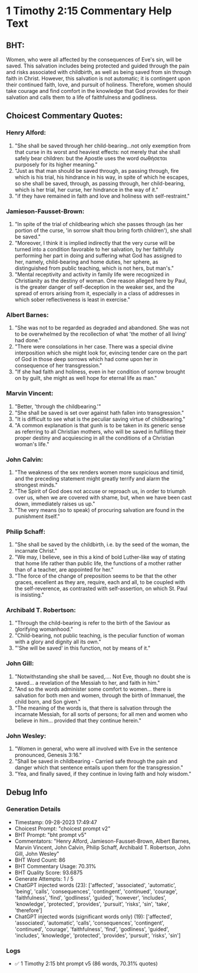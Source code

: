# 1 Timothy 2:15 Commentary Help Text

## BHT:
Women, who were all affected by the consequences of Eve's sin, will be saved. This salvation includes being protected and guided through the pain and risks associated with childbirth, as well as being saved from sin through faith in Christ. However, this salvation is not automatic; it is contingent upon their continued faith, love, and pursuit of holiness. Therefore, women should take courage and find comfort in the knowledge that God provides for their salvation and calls them to a life of faithfulness and godliness.

## Choicest Commentary Quotes:
### Henry Alford:
1. "She shall be saved through her child-bearing...not only exemption from that curse in its worst and heaviest effects: not merely that she shall safely bear children: but the Apostle uses the word σωθήσεται purposely for its higher meaning." 
2. "Just as that man should be saved through, as passing through, fire which is his trial, his hindrance in his way, in spite of which he escapes, so she shall be saved, through, as passing through, her child-bearing, which is her trial, her curse, her hindrance in the way of it."
3. "if they have remained in faith and love and holiness with self-restraint."

### Jamieson-Fausset-Brown:
1. "In spite of the trial of childbearing which she passes through (as her portion of the curse, 'in sorrow shalt thou bring forth children'), she shall be saved."
2. "Moreover, I think it is implied indirectly that the very curse will be turned into a condition favorable to her salvation, by her faithfully performing her part in doing and suffering what God has assigned to her, namely, child-bearing and home duties, her sphere, as distinguished from public teaching, which is not hers, but man's."
3. "Mental receptivity and activity in family life were recognized in Christianity as the destiny of woman. One reason alleged here by Paul, is the greater danger of self-deception in the weaker sex, and the spread of errors arising from it, especially in a class of addresses in which sober reflectiveness is least in exercise."

### Albert Barnes:
1. "She was not to be regarded as degraded and abandoned. She was not to be overwhelmed by the recollection of what 'the mother of all living' had done."
2. "There were consolations in her case. There was a special divine interposition which she might look for, evincing tender care on the part of God in those deep sorrows which had come upon her in consequence of her transgression."
3. "If she had faith and holiness, even in her condition of sorrow brought on by guilt, she might as well hope for eternal life as man."

### Marvin Vincent:
1. "Better, 'through the childbearing.'"
2. "She shall be saved is set over against hath fallen into transgression."
3. "It is difficult to see what is the peculiar saving virtue of childbearing."
4. "A common explanation is that gunh is to be taken in its generic sense as referring to all Christian mothers, who will be saved in fulfilling their proper destiny and acquiescing in all the conditions of a Christian woman's life."

### John Calvin:
1. "The weakness of the sex renders women more suspicious and timid, and the preceding statement might greatly terrify and alarm the strongest minds."
2. "The Spirit of God does not accuse or reproach us, in order to triumph over us, when we are covered with shame, but, when we have been cast down, immediately raises us up."
3. "The very means (so to speak) of procuring salvation are found in the punishment itself."

### Philip Schaff:
1. "She shall be saved by the childbirth, i.e. by the seed of the woman, the incarnate Christ."
2. "We may, I believe, see in this a kind of bold Luther-like way of stating that home life rather than public life, the functions of a mother rather than of a teacher, are appointed for her."
3. "The force of the change of preposition seems to be that the other graces, excellent as they are, require, each and all, to be coupled with the self-reverence, as contrasted with self-assertion, on which St. Paul is insisting."

### Archibald T. Robertson:
1. "Through the child-bearing is refer to the birth of the Saviour as glorifying womanhood."
2. "Child-bearing, not public teaching, is the peculiar function of woman with a glory and dignity all its own."
3. "'She will be saved' in this function, not by means of it."

### John Gill:
1. "Notwithstanding she shall be saved,.... Not Eve, though no doubt she is saved... a revelation of the Messiah to her, and faith in him."
2. "And so the words administer some comfort to women... there is salvation for both men and women, through the birth of Immanuel, the child born, and Son given."
3. "The meaning of the words is, that there is salvation through the incarnate Messiah, for all sorts of persons; for all men and women who believe in him... provided that they continue herein."

### John Wesley:
1. "Women in general, who were all involved with Eve in the sentence pronounced, Genesis 3:16."
2. "Shall be saved in childbearing - Carried safe through the pain and danger which that sentence entails upon them for the transgression."
3. "Yea, and finally saved, if they continue in loving faith and holy wisdom."


## Debug Info
### Generation Details
- Timestamp: 09-28-2023 17:49:47
- Choicest Prompt: "choicest prompt v2"
- BHT Prompt: "bht prompt v5"
- Commentators: "Henry Alford, Jamieson-Fausset-Brown, Albert Barnes, Marvin Vincent, John Calvin, Philip Schaff, Archibald T. Robertson, John Gill, John Wesley"
- BHT Word Count: 86
- BHT Commentary Usage: 70.31%
- BHT Quality Score: 93.6875
- Generate Attempts: 1 / 5
- ChatGPT injected words (23):
	['affected', 'associated', 'automatic', 'being', 'calls', 'consequences', 'contingent', 'continued', 'courage', 'faithfulness', 'find', 'godliness', 'guided', 'however', 'includes', 'knowledge', 'protected', 'provides', 'pursuit', 'risks', 'sin', 'take', 'therefore']
- ChatGPT injected words (significant words only) (19):
	['affected', 'associated', 'automatic', 'calls', 'consequences', 'contingent', 'continued', 'courage', 'faithfulness', 'find', 'godliness', 'guided', 'includes', 'knowledge', 'protected', 'provides', 'pursuit', 'risks', 'sin']

### Logs
- ✅ 1 Timothy 2:15 bht prompt v5 (86 words, 70.31% quotes)